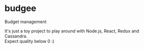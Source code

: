 # budgee
Budget management
 
It's just a toy project to play around with Node.js, React, Redux and Cassandra.  
Expect quality below 0 :)
